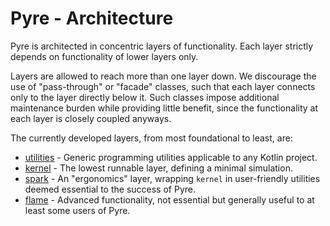 # Pyre - Architecture

Pyre is architected in concentric layers of functionality.
Each layer strictly depends on functionality of lower layers only.

Layers are allowed to reach more than one layer down.
We discourage the use of "pass-through" or "facade" classes, such that each layer connects only to the layer directly below it.
Such classes impose additional maintenance burden while providing little benefit, since the functionality at each layer is closely coupled anyways.

The currently developed layers, from most foundational to least, are:
- [utilities](utilities/README.md) - Generic programming utilities applicable to any Kotlin project.
- [kernel](kernel/README.md) - The lowest runnable layer, defining a minimal simulation.
- [spark](spark/README.md) - An "ergonomics" layer, wrapping `kernel` in user-friendly utilities deemed essential to the success of Pyre.
- [flame](flame/README.md) - Advanced functionality, not essential but generally useful to at least some users of Pyre.
